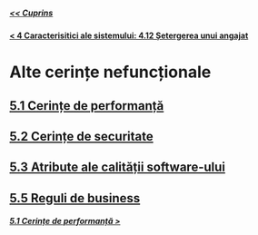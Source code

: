 ##### [<< Cuprins](../Cuprins.md)
#### [< 4 Caracterisitici ale sistemului: 4.12 Șetergerea unui angajat](../4%20Caracteristici%20ale%20sistemului/4.12%20Ștergerea%20unui%20angajat.md)
# Alte cerințe nefuncționale
## [5.1 Cerințe de performanță](5.1%20Cerințe%20de%20performanță.md)
## [5.2 Cerințe de securitate](5.2%20Cerințe%20de%20securitate.md)
## [5.3 Atribute ale calității software-ului](5.3%20Atribute%20ale%20calității%20software-ului.md)
## [5.5 Reguli de business](5.5%20Reguli%20de%20business.md)
##### [5.1 Cerințe de performanță >](5.1%20Cerințe%20de%20performanță.md)